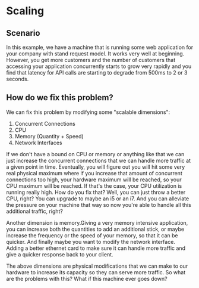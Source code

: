 # Scaling

## Scenario
In this example, we have a machine that is running some web application for your company with stand request model. It works very well at beginning. However, you get more customers and the number of customers that accessing your application concurrently starts to grow very rapidly and you find that latency for API calls are starting to degrade from 500ms to 2 or 3 seconds. 

## How do we fix this problem? 
We can fix this problem by modifying some "scalable dimensions":
1. Concurrent Connections
2. CPU
3. Memory (Quantity + Speed)
4. Network Interfaces

If we don't have a bound on CPU or memory or anything like that we can just increase the concurrent connections that we can handle more traffic at a given point in time. Eventually, you will figure out you will hit some very real physical maximum where if you increase that  amount of concurrent connections too high, your hardware maximum will be reached, so your CPU maximum will be reached. If that's the case, your CPU utilization is running really high. How do you fix that? Well, you can just throw a better CPU, right? You can upgrade to maybe an i5 or an i7. And you can alleviate the pressure on your machine that way so now you're able to handle all this additional traffic, right?

Another dimension is memory.Giving a very memory intensive application, you can increase both the quantities to add an additional stick, or maybe increase the frequency or the speed of your memory, so that it can be quicker. And finally maybe you want to modify the network interface. Adding a better ethernet card to make sure it can handle more traffic and give a quicker response back to your client.

The above dimensions are physical modifications that we can make to our hardware to increase its capacity so they can serve more traffic. So what are the problems with this? What if this machine ever goes down?